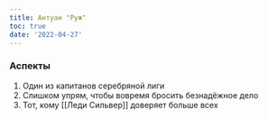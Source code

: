 ```yaml
---
title: Антуан "Руж"
toc: true
date: '2022-04-27'
---
```


### Аспекты
1. Один из капитанов серебряной лиги
2. Слишком упрям, чтобы вовремя бросить безнадёжное дело
3. Тот, кому [[Леди Сильвер]] доверяет больше всех

